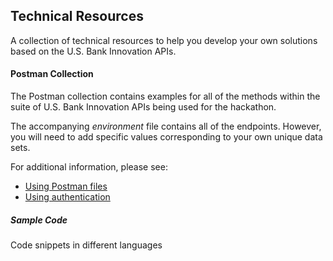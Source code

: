 ## Technical Resources

A collection of technical resources to help you develop your own solutions based on the U.S. Bank Innovation APIs.

#### Postman Collection
The Postman collection contains examples for all of the methods within the suite of U.S. Bank Innovation APIs being used for the hackathon.

The accompanying *environment* file contains all of the endpoints. However, you will need to add specific values corresponding to your own unique data sets.

For additional information, please see:
- [Using Postman files](https://interrogen.github.io/hackathon/APIs/using_postman.html)
- [Using authentication](https://interrogen.github.io/hackathon/APIs/security.html)

##### Sample Code
Code snippets in different languages
